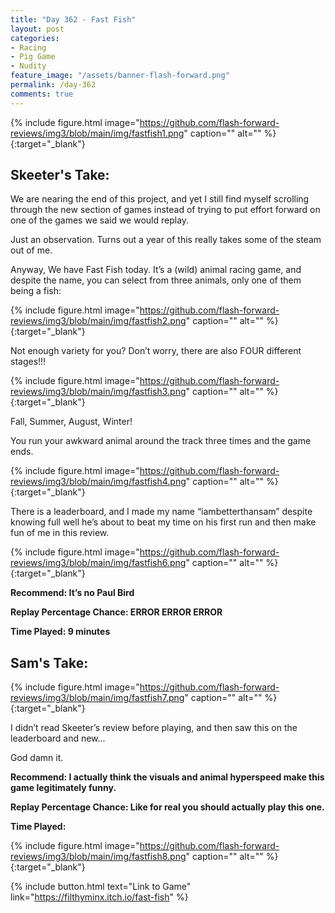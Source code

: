 ```yaml
---
title: "Day 362 - Fast Fish"
layout: post
categories:
- Racing
- Pig Game
- Nudity
feature_image: "/assets/banner-flash-forward.png"
permalink: /day-362
comments: true
---
```


{% include figure.html image="https://github.com/flash-forward-reviews/img3/blob/main/img/fastfish1.png" caption="" alt="" %}{:target="_blank"}

## Skeeter's Take:

We are nearing the end of this project, and yet I still find myself scrolling through the new section of games instead of trying to put effort forward on one of the games we said we would replay. 

Just an observation. Turns out a year of this really takes some of the steam out of me. 

Anyway, We have Fast Fish today. It’s a (wild) animal racing game, and despite the name, you can select from three animals, only one of them being a fish: 

{% include figure.html image="https://github.com/flash-forward-reviews/img3/blob/main/img/fastfish2.png" caption="" alt="" %}{:target="_blank"}

Not enough variety for you? Don’t worry, there are also FOUR different stages!!!

{% include figure.html image="https://github.com/flash-forward-reviews/img3/blob/main/img/fastfish3.png" caption="" alt="" %}{:target="_blank"}

Fall, Summer, August, Winter! 

You run your awkward animal around the track three times and the game ends. 

{% include figure.html image="https://github.com/flash-forward-reviews/img3/blob/main/img/fastfish4.png" caption="" alt="" %}{:target="_blank"}

There is a leaderboard, and I made my name “iambetterthansam” despite knowing full well he’s about to beat my time on his first run and then make fun of me in this review. 

{% include figure.html image="https://github.com/flash-forward-reviews/img3/blob/main/img/fastfish6.png" caption="" alt="" %}{:target="_blank"}

**Recommend: It’s no Paul Bird**

**Replay Percentage Chance: ERROR ERROR ERROR**

**Time Played: 9 minutes**

## Sam's Take:

{% include figure.html image="https://github.com/flash-forward-reviews/img3/blob/main/img/fastfish7.png" caption="" alt="" %}{:target="_blank"}

I didn’t read Skeeter’s review before playing, and then saw this on the leaderboard and new...

God damn it.

**Recommend: I actually think the visuals and animal hyperspeed make this game legitimately funny.**

**Replay Percentage Chance: Like for real you should actually play this one.**

**Time Played:**

{% include figure.html image="https://github.com/flash-forward-reviews/img3/blob/main/img/fastfish8.png" caption="" alt="" %}{:target="_blank"}

{% include button.html text="Link to Game" link="https://filthyminx.itch.io/fast-fish" %}